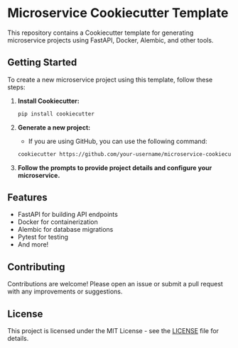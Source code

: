 # Microservice Cookiecutter Template

This repository contains a Cookiecutter template for generating microservice
projects using FastAPI, Docker, Alembic, and other tools.

## Getting Started

To create a new microservice project using this template, follow these steps:

1. **Install Cookiecutter:**

    ```bash 
    pip install cookiecutter
    ```

2. **Generate a new project:**

    - If you are using GitHub, you can use the following command:
    ```bash
    cookiecutter https://github.com/your-username/microservice-cookiecutter
    ```

3. **Follow the prompts to provide project details and configure your
   microservice.**

## Features

- FastAPI for building API endpoints
- Docker for containerization
- Alembic for database migrations
- Pytest for testing
- And more!

## Contributing

Contributions are welcome! Please open an issue or submit a pull request with
any improvements or suggestions.

## License

This project is licensed under the MIT License - see the [LICENSE](LICENSE)
file for details.
